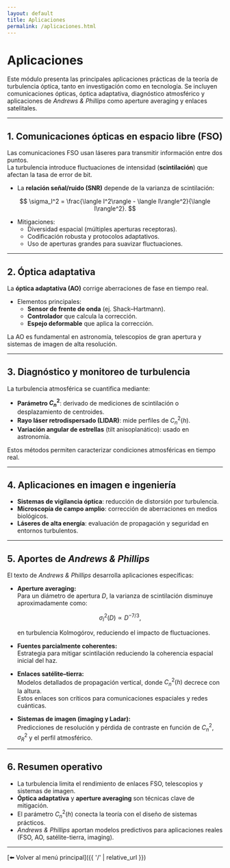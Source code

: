 ```yaml
---
layout: default
title: Aplicaciones
permalink: /aplicaciones.html
---
```


# Aplicaciones

Este módulo presenta las principales aplicaciones prácticas de la teoría de turbulencia óptica, tanto en investigación como en tecnología. Se incluyen comunicaciones ópticas, óptica adaptativa, diagnóstico atmosférico y aplicaciones de *Andrews & Phillips* como aperture averaging y enlaces satelitales.

---

## 1. Comunicaciones ópticas en espacio libre (FSO)

Las comunicaciones FSO usan láseres para transmitir información entre dos puntos.  
La turbulencia introduce fluctuaciones de intensidad (**scintilación**) que afectan la tasa de error de bit.

- La **relación señal/ruido (SNR)** depende de la varianza de scintilación:

$$
\sigma_I^2 = \frac{\langle I^2\rangle - \langle I\rangle^2}{\langle I\rangle^2}.
$$

- Mitigaciones:
  - Diversidad espacial (múltiples aperturas receptoras).  
  - Codificación robusta y protocolos adaptativos.  
  - Uso de aperturas grandes para suavizar fluctuaciones.

---

## 2. Óptica adaptativa

La **óptica adaptativa (AO)** corrige aberraciones de fase en tiempo real.

- Elementos principales:
  - **Sensor de frente de onda** (ej. Shack–Hartmann).  
  - **Controlador** que calcula la corrección.  
  - **Espejo deformable** que aplica la corrección.  

La AO es fundamental en astronomía, telescopios de gran apertura y sistemas de imagen de alta resolución.

---

## 3. Diagnóstico y monitoreo de turbulencia

La turbulencia atmosférica se cuantifica mediante:

- **Parámetro $C_n^2$**: derivado de mediciones de scintilación o desplazamiento de centroides.  
- **Rayo láser retrodispersado (LIDAR)**: mide perfiles de $C_n^2(h)$.  
- **Variación angular de estrellas** (tilt anisoplanático): usado en astronomía.

Estos métodos permiten caracterizar condiciones atmosféricas en tiempo real.

---

## 4. Aplicaciones en imagen e ingeniería

- **Sistemas de vigilancia óptica**: reducción de distorsión por turbulencia.  
- **Microscopía de campo amplio**: corrección de aberraciones en medios biológicos.  
- **Láseres de alta energía**: evaluación de propagación y seguridad en entornos turbulentos.

---

## 5. Aportes de *Andrews & Phillips*

El texto de *Andrews & Phillips* desarrolla aplicaciones específicas:

- **Aperture averaging:**  
  Para un diámetro de apertura $D$, la varianza de scintilación disminuye aproximadamente como:

  $$
  \sigma_I^2(D) \propto D^{-7/3},
  $$

  en turbulencia Kolmogórov, reduciendo el impacto de fluctuaciones.

- **Fuentes parcialmente coherentes:**  
  Estrategia para mitigar scintilación reduciendo la coherencia espacial inicial del haz.

- **Enlaces satélite–tierra:**  
  Modelos detallados de propagación vertical, donde $C_n^2(h)$ decrece con la altura.  
  Estos enlaces son críticos para comunicaciones espaciales y redes cuánticas.

- **Sistemas de imagen (imaging y Ladar):**  
  Predicciones de resolución y pérdida de contraste en función de $C_n^2$, $\sigma_R^2$ y el perfil atmosférico.

---

## 6. Resumen operativo

- La turbulencia limita el rendimiento de enlaces FSO, telescopios y sistemas de imagen.  
- **Óptica adaptativa** y **aperture averaging** son técnicas clave de mitigación.  
- El parámetro $C_n^2(h)$ conecta la teoría con el diseño de sistemas prácticos.  
- *Andrews & Phillips* aportan modelos predictivos para aplicaciones reales (FSO, AO, satélite-tierra, imaging).

---

[⬅️ Volver al menú principal]({{ '/' | relative_url }})
